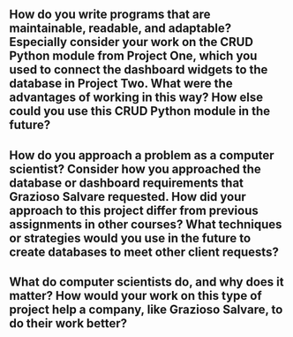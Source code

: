 <H2>How do you write programs that are maintainable, readable, and adaptable? Especially consider your work on the CRUD Python module from Project One, which you used to connect the dashboard widgets to the database in Project Two. What were the advantages of working in this way? How else could you use this CRUD Python module in the future?</H2>

<H2>How do you approach a problem as a computer scientist? Consider how you approached the database or dashboard requirements that Grazioso Salvare requested. How did your approach to this project differ from previous assignments in other courses? What techniques or strategies would you use in the future to create databases to meet other client requests?</H2>

<H2>What do computer scientists do, and why does it matter? How would your work on this type of project help a company, like Grazioso Salvare, to do their work better?</H2>
